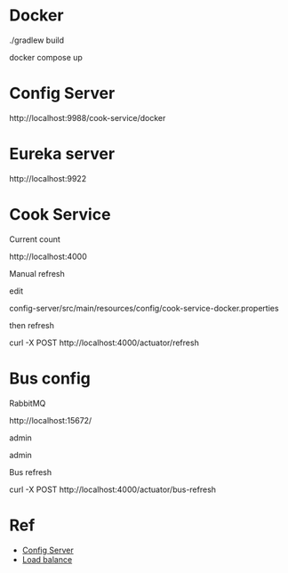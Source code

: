 # Docker

./gradlew build

docker compose up

# Config Server

http://localhost:9988/cook-service/docker

# Eureka server

http://localhost:9922


# Cook Service

Current count

http://localhost:4000

Manual refresh

edit 

config-server/src/main/resources/config/cook-service-docker.properties

then refresh

curl -X POST http://localhost:4000/actuator/refresh


# Bus config

RabbitMQ

http://localhost:15672/

admin

admin

Bus refresh

curl -X POST http://localhost:4000/actuator/bus-refresh


# Ref

* [Config Server](https://datmt.com/backend/java/spring/spring-cloud-config-server-complete-guide/)
* [Load balance](https://medium.com/@vinodkrane/microservices-scaling-and-load-balancing-using-docker-compose-78bf8dc04da9)